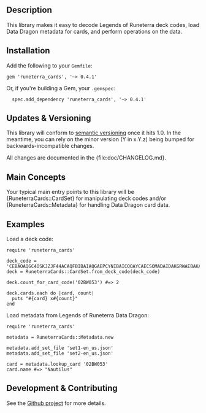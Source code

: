 <!-- This is the README file for the Gem documentation / online documentation. It should be thorough and authoritative for using the Gem, but not discuss development concerns, which belong in the Github README. -->

## Description

This library makes it easy to decode Legends of Runeterra deck codes, load Data Dragon metadata for cards, and perform operations on the data.

## Installation

Add the following to your `Gemfile`:

```
gem 'runeterra_cards', '~> 0.4.1'
```

Or, if you're building a Gem, your `.gemspec`:

```
  spec.add_dependency 'runeterra_cards', '~> 0.4.1'
```

## Updates & Versioning

This library will conform to [semantic versioning](https://semver.org/) once it hits 1.0. In the meantime, you can rely on the minor version (Y in x.Y.z) being bumped for backwards-incompatible changes.

All changes are documented in the {file:doc/CHANGELOG.md}.

## Main Concepts

Your typical main entry points to this library will be {RuneterraCards::CardSet} for manipulating deck codes and/or {RuneterraCards::Metadata} for handling Data Dragon card data.

## Examples

Load a deck code:

```
require 'runeterra_cards'

deck_code = 'CEBAOAQGC4OSKJZJF44ACAQFBIBAIAQGAEPCYNIBAICQOAYCAECSOMADAIDAKGRWAEBAKAY'
deck = RuneterraCards::CardSet.from_deck_code(deck_code)

deck.count_for_card_code('02BW053') #=> 2

deck.cards.each do |card, count|
  puts "#{card} x#{count}"
end
```

Load metadata from Legends of Runeterra Data Dragon:

```
require 'runeterra_cards'

metadata = RuneterraCards::Metadata.new

metadata.add_set_file 'set1-en_us.json'
metadata.add_set_file 'set2-en_us.json'

card = metadata.lookup_card '02BW053'
card.name #=> "Nautilus"
```

## Development & Contributing

See the [Github project](https://github.com/zofrex/runeterra_cards) for more details.
